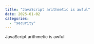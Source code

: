 ```yaml
---
title: "JavaScript arithmetic is awful"
date: 2025-01-02
categories: 
  - "security"
---
```


JavaScript arithmetic is awful
